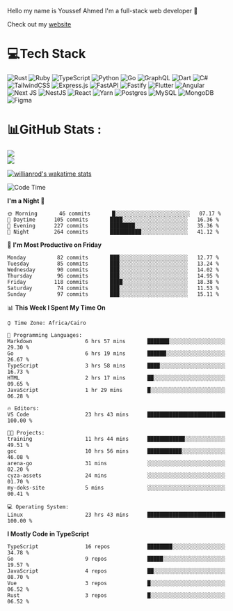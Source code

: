 Hello my name is Youssef Ahmed I'm a full-stack web developer 👋

Check out my [website](https://youssefahmed.vercel.app)
 
# 💻Tech Stack

![Rust](https://img.shields.io/badge/rust-%23000000.svg?style=for-the-badge&logo=rust&logoColor=white) ![Ruby](https://img.shields.io/badge/ruby-%23CC342D.svg?style=for-the-badge&logo=ruby&logoColor=white) ![TypeScript](https://img.shields.io/badge/typescript-%23007ACC.svg?style=for-the-badge&logo=typescript&logoColor=white) ![Python](https://img.shields.io/badge/python-3670A0?style=for-the-badge&logo=python&logoColor=ffdd54) ![Go](https://img.shields.io/badge/go-%2300ADD8.svg?style=for-the-badge&logo=go&logoColor=white) ![GraphQL](https://img.shields.io/badge/-GraphQL-E10098?style=for-the-badge&logo=graphql&logoColor=white) ![Dart](https://img.shields.io/badge/dart-%230175C2.svg?style=for-the-badge&logo=dart&logoColor=white) ![C#](https://img.shields.io/badge/c%23-%23239120.svg?style=for-the-badge&logo=c-sharp&logoColor=white) ![TailwindCSS](https://img.shields.io/badge/tailwindcss-%2338B2AC.svg?style=for-the-badge&logo=tailwind-css&logoColor=white) ![Express.js](https://img.shields.io/badge/express.js-%23404d59.svg?style=for-the-badge&logo=express&logoColor=%2361DAFB) ![FastAPI](https://img.shields.io/badge/FastAPI-005571?style=for-the-badge&logo=fastapi) ![Fastify](https://img.shields.io/badge/fastify-%23000000.svg?style=for-the-badge&logo=fastify&logoColor=white) ![Flutter](https://img.shields.io/badge/Flutter-%2302569B.svg?style=for-the-badge&logo=Flutter&logoColor=white) ![Angular](https://img.shields.io/badge/angular-%23DD0031.svg?style=for-the-badge&logo=angular&logoColor=white) ![Next JS](https://img.shields.io/badge/Next-black?style=for-the-badge&logo=next.js&logoColor=white) ![NestJS](https://img.shields.io/badge/nestjs-%23E0234E.svg?style=for-the-badge&logo=nestjs&logoColor=white) ![React](https://img.shields.io/badge/react-%2320232a.svg?style=for-the-badge&logo=react&logoColor=%2361DAFB) ![Yarn](https://img.shields.io/badge/yarn-%232C8EBB.svg?style=for-the-badge&logo=yarn&logoColor=white) ![Postgres](https://img.shields.io/badge/postgres-%23316192.svg?style=for-the-badge&logo=postgresql&logoColor=white) ![MySQL](https://img.shields.io/badge/mysql-%2300f.svg?style=for-the-badge&logo=mysql&logoColor=white) ![MongoDB](https://img.shields.io/badge/MongoDB-%234ea94b.svg?style=for-the-badge&logo=mongodb&logoColor=white)     ![Figma](https://img.shields.io/badge/figma-%23F24E1E.svg?style=for-the-badge&logo=figma&logoColor=white)

# 📊GitHub Stats :

![](https://github-readme-stats.vercel.app/api?username=joetifa2003&theme=tokyonight&hide_border=false&include_all_commits=false&count_private=false)<br/>
![](https://github-readme-streak-stats.herokuapp.com/?user=joetifa2003&theme=tokyonight&hide_border=false)<br/>

[![willianrod's wakatime stats](https://github-readme-stats.vercel.app/api/wakatime?username=joetifa2003&layout=compact)](https://github.com/anuraghazra/github-readme-stats)
<!--START_SECTION:waka-->
![Code Time](http://img.shields.io/badge/Code%20Time-1%2C004%20hrs%2021%20mins-blue)

**I'm a Night 🦉** 

```text
🌞 Morning       46 commits       █░░░░░░░░░░░░░░░░░░░░░░░░   07.17 % 
🌆 Daytime      105 commits       ████░░░░░░░░░░░░░░░░░░░░░   16.36 % 
🌃 Evening      227 commits       ████████░░░░░░░░░░░░░░░░░   35.36 % 
🌙 Night        264 commits       ██████████░░░░░░░░░░░░░░░   41.12 % 

```
📅 **I'm Most Productive on Friday** 

```text
Monday          82 commits       ███░░░░░░░░░░░░░░░░░░░░░░   12.77 % 
Tuesday         85 commits       ███░░░░░░░░░░░░░░░░░░░░░░   13.24 % 
Wednesday       90 commits       ███░░░░░░░░░░░░░░░░░░░░░░   14.02 % 
Thursday        96 commits       ███░░░░░░░░░░░░░░░░░░░░░░   14.95 % 
Friday         118 commits       ████░░░░░░░░░░░░░░░░░░░░░   18.38 % 
Saturday        74 commits       ███░░░░░░░░░░░░░░░░░░░░░░   11.53 % 
Sunday          97 commits       ███░░░░░░░░░░░░░░░░░░░░░░   15.11 % 

```


📊 **This Week I Spent My Time On** 

```text
⌚︎ Time Zone: Africa/Cairo

💬 Programming Languages: 
Markdown                 6 hrs 57 mins       ███████░░░░░░░░░░░░░░░░░░   29.30 % 
Go                       6 hrs 19 mins       ██████░░░░░░░░░░░░░░░░░░░   26.67 % 
TypeScript               3 hrs 58 mins       ████░░░░░░░░░░░░░░░░░░░░░   16.73 % 
HTML                     2 hrs 17 mins       ██░░░░░░░░░░░░░░░░░░░░░░░   09.65 % 
JavaScript               1 hr 29 mins        █░░░░░░░░░░░░░░░░░░░░░░░░   06.28 % 

🔥 Editors: 
VS Code                  23 hrs 43 mins      █████████████████████████   100.00 % 

🐱‍💻 Projects: 
training                 11 hrs 44 mins      ████████████░░░░░░░░░░░░░   49.51 % 
goc                      10 hrs 56 mins      ███████████░░░░░░░░░░░░░░   46.08 % 
arena-go                 31 mins             ░░░░░░░░░░░░░░░░░░░░░░░░░   02.20 % 
cyza-assets              24 mins             ░░░░░░░░░░░░░░░░░░░░░░░░░   01.70 % 
my-doks-site             5 mins              ░░░░░░░░░░░░░░░░░░░░░░░░░   00.41 % 

💻 Operating System: 
Linux                    23 hrs 43 mins      █████████████████████████   100.00 % 

```

**I Mostly Code in TypeScript** 

```text
TypeScript               16 repos            ████████░░░░░░░░░░░░░░░░░   34.78 % 
Go                       9 repos             █████░░░░░░░░░░░░░░░░░░░░   19.57 % 
JavaScript               4 repos             ██░░░░░░░░░░░░░░░░░░░░░░░   08.70 % 
Vue                      3 repos             █░░░░░░░░░░░░░░░░░░░░░░░░   06.52 % 
Rust                     3 repos             █░░░░░░░░░░░░░░░░░░░░░░░░   06.52 % 

```



<!--END_SECTION:waka-->
